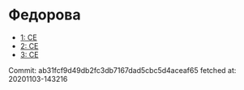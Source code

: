 # Федорова
- [1: CE](1.md)
- [2: CE](2.md)
- [3: CE](3.md)

Commit: ab31fcf9d49db2fc3db7167dad5cbc5d4aceaf65
 fetched at: 20201103-143216
